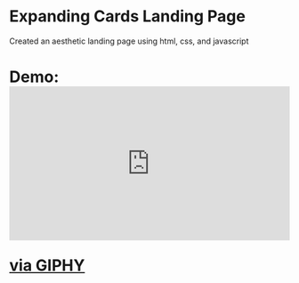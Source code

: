# Expanding Cards Landing Page 
Created an aesthetic landing page using html, css, and javascript
<h1>Demo: </h>
<div style="width:100%;height:0;padding-bottom:55%;position:relative;"><iframe src="https://giphy.com/embed/XwYjsetyUUCB8a2CCH" width="100%" height="100%" style="position:absolute" frameBorder="0" class="giphy-embed" allowFullScreen></iframe></div><p><a href="https://giphy.com/gifs/XwYjsetyUUCB8a2CCH">via GIPHY</a></p>
